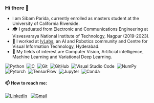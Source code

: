 ### Hi there 👋

-    I am Sibam Parida, currently enrolled as masters student at the University of California Riverside. 
- 🎓 I graduated from Electronic and Communications Engineering at Visvesvaraya National Institute of Technology, Nagpur (2019-2023).
- 🔭 I worked at  [IvLabs](https://www.ivlabs.in/), an AI and Robotics community and Centre for Visual Information Technology, Hyderabad.
- 🌱 My fields of interest are Computer Vision, Artificial intelligence, Machine Learning and Variational Deep Learning.



![Python](https://img.shields.io/badge/-Python-05122A?style=flat&logo=python)&nbsp;
![C](https://img.shields.io/badge/-C-05122A?style=flat&logo=C&logoColor=A8B9CC)&nbsp;
![Git](https://img.shields.io/badge/Git-F05032?style=flat&logo=git&logoColor=white)&nbsp;
![GitHub](https://img.shields.io/badge/-GitHub-05122A?style=flat&logo=github)&nbsp;
![Visual Studio Code](https://img.shields.io/badge/-Visual%20Studio%20Code-05122A?style=flat&logo=visual-studio-code&logoColor=007ACC)&nbsp;
![NumPy](https://img.shields.io/badge/NumPy%20-%2305122A.svg?&style=flat&logo=numpy&logoColor=white)&nbsp;
![Pytorch](https://img.shields.io/badge/Pytorch%20-%2305122A.svg?&style=flat&logo=pytorch&logoColor=white)&nbsp;
![TensorFlow](https://img.shields.io/badge/Tensorflow%20-%2305122A.svg?&style=flat&logo=tensorflow&logoColor=white)&nbsp;
![Jupyter](https://img.shields.io/badge/Jupyter-F37626.svg?&style=flat&logo=Jupyter&logoColor=white)&nbsp;
![Conda](	https://img.shields.io/badge/conda-342B029.svg?&style=flat&logo=anaconda&logoColor=white)


#### 📫 How to reach me: 
<a href="https://www.linkedin.com/in/sibam-parida-059b26190/"><img alt="LinkedIn" src="https://img.shields.io/badge/linkedin%20-%230077B5.svg?&style=flat&logo=linkedin&logoColor=white"/></a> &nbsp;
<a href="mailto:paridasibam@gmail.com"><img alt="Gmail" src="https://img.shields.io/badge/Gmail-D14836?style=flat&logo=gmail&logoColor=white" /></a> &nbsp;
